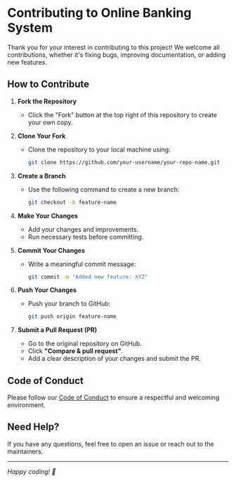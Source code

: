 # Contributing to Online Banking System  

Thank you for your interest in contributing to this project! We welcome all contributions, whether it's fixing bugs, improving documentation, or adding new features.  

## How to Contribute  

1. **Fork the Repository**  
   - Click the "Fork" button at the top right of this repository to create your own copy.  

2. **Clone Your Fork**  
   - Clone the repository to your local machine using:  
     ```bash
     git clone https://github.com/your-username/your-repo-name.git
     ```  

3. **Create a Branch**  
   - Use the following command to create a new branch:  
     ```bash
     git checkout -b feature-name
     ```  

4. **Make Your Changes**  
   - Add your changes and improvements.  
   - Run necessary tests before committing.  

5. **Commit Your Changes**  
   - Write a meaningful commit message:  
     ```bash
     git commit -m "Added new feature: XYZ"
     ```  

6. **Push Your Changes**  
   - Push your branch to GitHub:  
     ```bash
     git push origin feature-name
     ```  

7. **Submit a Pull Request (PR)**  
   - Go to the original repository on GitHub.  
   - Click **"Compare & pull request"**.  
   - Add a clear description of your changes and submit the PR.  

## Code of Conduct  
Please follow our [Code of Conduct](CODE_OF_CONDUCT.md) to ensure a respectful and welcoming environment.  

## Need Help?  
If you have any questions, feel free to open an issue or reach out to the maintainers.  

---  
_Happy coding! 🚀_  
